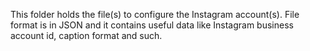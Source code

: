 This folder holds the file(s) to configure the Instagram account(s).
File format is in JSON and it contains useful data like Instagram business account id, caption format and such.